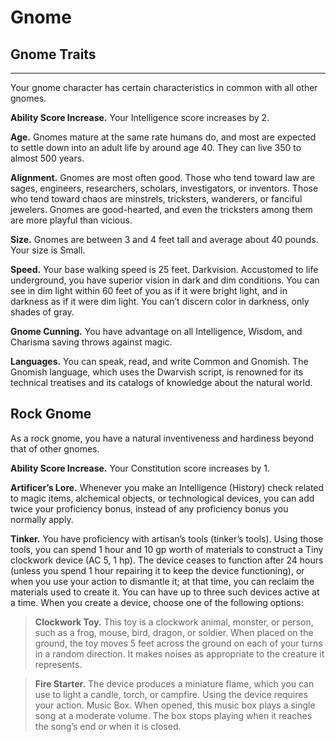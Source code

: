 # Gnome 
## Gnome Traits 
- - -
Your gnome character has certain characteristics in common with all other gnomes. 

**Ability Score Increase.** Your Intelligence score increases by 2. 

**Age.** Gnomes mature at the same rate humans do, and most are expected to settle down into an adult life by around age 40. They can live 350 to almost 500 years. 

**Alignment.** Gnomes are most often good. Those who tend toward law are sages, engineers, researchers, scholars, investigators, or inventors. Those who tend toward chaos are minstrels, tricksters, wanderers, or fanciful jewelers. Gnomes are good-hearted, and even the tricksters among them are more playful than vicious. 

**Size.** Gnomes are between 3 and 4 feet tall and average about 40 pounds. Your size is Small.

**Speed.** Your base walking speed is 25 feet. Darkvision. Accustomed to life underground, you have superior vision in dark and dim conditions. You can see in dim light within 60 feet of you as if it were bright light, and in darkness as if it were dim light. You can’t discern color in darkness, only shades of gray. 

**Gnome Cunning.** You have advantage on all Intelligence, Wisdom, and Charisma saving throws against magic. 

**Languages.** You can speak, read, and write Common and Gnomish. The Gnomish language, which uses the Dwarvish script, is renowned for its technical treatises and its catalogs of knowledge about the natural world. 

## Rock Gnome 
As a rock gnome, you have a natural inventiveness and hardiness beyond that of other gnomes. 

**Ability Score Increase.** Your Constitution score increases by 1.

**Artificer’s Lore.** Whenever you make an Intelligence (History) check related to magic items, alchemical objects, or technological devices, you can add twice your proficiency bonus, instead of any proficiency bonus you normally apply. 

**Tinker.** You have proficiency with artisan’s tools (tinker’s tools). Using those tools, you can spend 1 hour and 10 gp worth of materials to construct a Tiny clockwork device (AC 5, 1 hp). The device ceases to function after 24 hours (unless you spend 1 hour repairing it to keep the device functioning), or when you use your action to dismantle it; at that time, you can reclaim the materials used to create it. You can have up to three such devices active at a time. 
When you create a device, choose one of the following options: 
>**Clockwork Toy.** This toy is a clockwork animal, monster, or person, such as a frog, mouse, bird, dragon, or soldier. When placed on the ground, the toy moves 5 feet across the ground on each of your turns in a random direction. It makes noises as appropriate to the creature it represents. 

>**Fire Starter.** The device produces a miniature flame, which you can use to light a candle, torch, or campfire. Using the device requires your action. Music Box. When opened, this music box plays a single song at a moderate volume. The box stops playing when it reaches the song’s end or when it is closed.